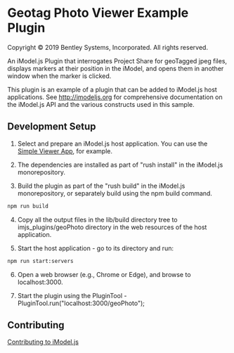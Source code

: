 # Geotag Photo Viewer Example Plugin

Copyright © 2019 Bentley Systems, Incorporated. All rights reserved.

An iModel.js Plugin that interrogates Project Share for geoTagged jpeg files, displays markers at their position in the iModel, and opens them in another window when the marker is clicked.

This plugin is an example of a plugin that can be added to iModel.js host applications.
See http://imodeljs.org for comprehensive documentation on the iModel.js API and the various constructs used in this sample.

## Development Setup

1. Select and prepare an iModel.js host application. You can use the [Simple Viewer App](https://imodeljs.gitbub.io/simple-viewer-app), for example.

2. The dependencies are installed as part of "rush install" in the iModel.js monorepository.

3. Build the plugin as part of the "rush build" in the iModel.js monorepository, or separately build using the npm build command.

  ```sh
  npm run build
  ```

4. Copy all the output files in the lib/build directory tree to imjs_plugins/geoPhoto directory in the web resources of the host application.

5. Start the host application - go to its directory and run:

  ```sh
  npm run start:servers
  ```

6. Open a web browser (e.g., Chrome or Edge), and browse to localhost:3000.

7. Start the plugin using the PluginTool - PluginTool.run("localhost:3000/geoPhoto");

## Contributing

[Contributing to iModel.js](https://github.com/imodeljs/imodeljs/blob/master/CONTRIBUTING.md)
